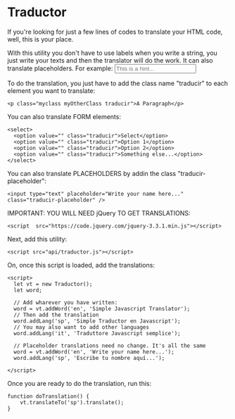 # Traductor

If you're looking for just a few lines of codes to translate your HTML code, well, this is your place.

With this utility you don't have to use labels when you write a string, you just write your texts and then the translator will do the work.
It can also translate placeholders. For example: <input type="text" placeholder="This is a hint..." />

To do the translation, you just have to add the class name "traducir" to each element you want to translate:
```
<p class="myclass myOtherClass traducir">A Paragraph</p>
```

You can also translate FORM elements:
```
<select>
  <option value="" class="traducir">Select</option>
  <option value="" class="traducir">Option 1</option>
  <option value="" class="traducir">Option 2</option>
  <option value="" class="traducir">Something else...</option>
</select>
```

You can also translate PLACEHOLDERS by addin the class "traducir-placeholder":
```
<input type="text" placeholder="Write your name here..." class="traducir-placeholder" />
```
IMPORTANT: YOU WILL NEED jQuery TO GET TRANSLATIONS:
```
<script  src="https://code.jquery.com/jquery-3.3.1.min.js"></script>
```

Next, add this utility:
```
<script src="api/traductor.js"></script>
```

On, once this script is loaded, add the translations:
```
<script>
  let vt = new Traductor();
  let word;
  
  // Add wharever you have written:
  word = vt.addWord('en', 'Simple Javascript Translator');
  // Then add the translation
  word.addLang('sp', 'Simple Traductor en Javascript');
  // You may also want to add other languages
  word.addLang('it', 'Traduttore Javascript semplice');
  
  // Placeholder translations need no change. It's all the same
  word = vt.addWord('en', 'Write your name here...'); 
  word.addLang('sp', 'Escribe tu nombre aquí...');
  
</script>
```

Once you are ready to do the translation, run this:
```
function doTranslation() {
    vt.translateTo('sp').translate();
}
```


